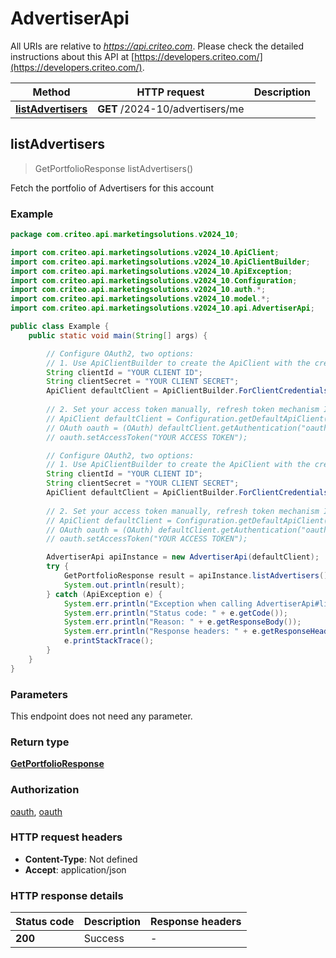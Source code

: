 # AdvertiserApi

All URIs are relative to *https://api.criteo.com*. Please check the detailed instructions about this API at [https://developers.criteo.com/](https://developers.criteo.com/).

| Method | HTTP request | Description |
|------------- | ------------- | -------------|
| [**listAdvertisers**](AdvertiserApi.md#listAdvertisers) | **GET** /2024-10/advertisers/me |  |



## listAdvertisers

> GetPortfolioResponse listAdvertisers()



Fetch the portfolio of Advertisers for this account

### Example

```java
package com.criteo.api.marketingsolutions.v2024_10;

import com.criteo.api.marketingsolutions.v2024_10.ApiClient;
import com.criteo.api.marketingsolutions.v2024_10.ApiClientBuilder;
import com.criteo.api.marketingsolutions.v2024_10.ApiException;
import com.criteo.api.marketingsolutions.v2024_10.Configuration;
import com.criteo.api.marketingsolutions.v2024_10.auth.*;
import com.criteo.api.marketingsolutions.v2024_10.model.*;
import com.criteo.api.marketingsolutions.v2024_10.api.AdvertiserApi;

public class Example {
    public static void main(String[] args) {

        // Configure OAuth2, two options:
        // 1. Use ApiClientBuilder to create the ApiClient with the credentials you want, refresh token mechanism IS handled for you 💚
        String clientId = "YOUR CLIENT ID";
        String clientSecret = "YOUR CLIENT SECRET";
        ApiClient defaultClient = ApiClientBuilder.ForClientCredentials(clientId, clientSecret);
        
        // 2. Set your access token manually, refresh token mechanism IS NOT handled by the client
        // ApiClient defaultClient = Configuration.getDefaultApiClient();
        // OAuth oauth = (OAuth) defaultClient.getAuthentication("oauth");
        // oauth.setAccessToken("YOUR ACCESS TOKEN");

        // Configure OAuth2, two options:
        // 1. Use ApiClientBuilder to create the ApiClient with the credentials you want, refresh token mechanism IS handled for you 💚
        String clientId = "YOUR CLIENT ID";
        String clientSecret = "YOUR CLIENT SECRET";
        ApiClient defaultClient = ApiClientBuilder.ForClientCredentials(clientId, clientSecret);
        
        // 2. Set your access token manually, refresh token mechanism IS NOT handled by the client
        // ApiClient defaultClient = Configuration.getDefaultApiClient();
        // OAuth oauth = (OAuth) defaultClient.getAuthentication("oauth");
        // oauth.setAccessToken("YOUR ACCESS TOKEN");

        AdvertiserApi apiInstance = new AdvertiserApi(defaultClient);
        try {
            GetPortfolioResponse result = apiInstance.listAdvertisers();
            System.out.println(result);
        } catch (ApiException e) {
            System.err.println("Exception when calling AdvertiserApi#listAdvertisers");
            System.err.println("Status code: " + e.getCode());
            System.err.println("Reason: " + e.getResponseBody());
            System.err.println("Response headers: " + e.getResponseHeaders());
            e.printStackTrace();
        }
    }
}
```

### Parameters

This endpoint does not need any parameter.

### Return type

[**GetPortfolioResponse**](GetPortfolioResponse.md)

### Authorization

[oauth](../README.md#oauth), [oauth](../README.md#oauth)

### HTTP request headers

- **Content-Type**: Not defined
- **Accept**: application/json


### HTTP response details
| Status code | Description | Response headers |
|-------------|-------------|------------------|
| **200** | Success |  -  |

